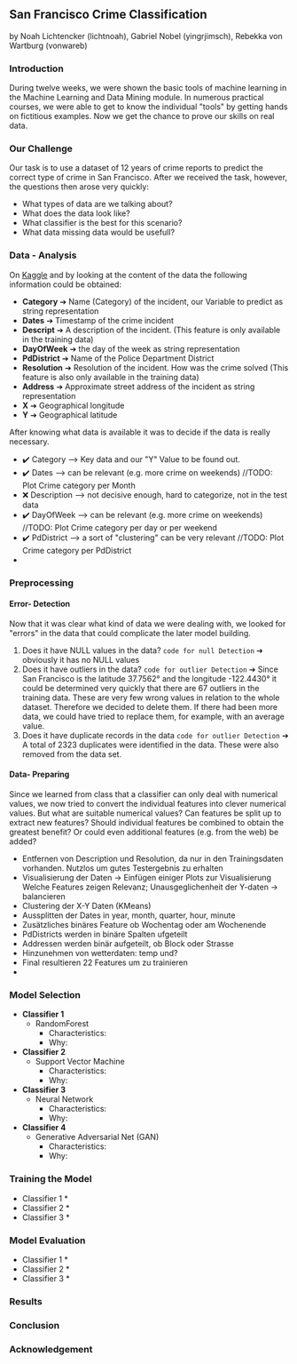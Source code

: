 ## San Francisco Crime Classification
 by Noah Lichtencker (lichtnoah), Gabriel Nobel (yingrjimsch), Rebekka von Wartburg (vonwareb)

### Introduction
During twelve weeks, we were shown the basic tools of machine learning in the Machine Learning and
Data Mining module. In numerous practical courses, we were able to get to know the individual
"tools" by getting hands on fictitious examples. Now we get the chance to prove our skills on real data.

### Our Challenge
Our task is to use a dataset of 12 years of crime reports to predict the correct type of crime in San Francisco.
After we received the task, however, the questions then arose very quickly:
* What types of data are we talking about?
* What does the data look like?
* What classifier is the best for this scenario?
* What data missing data would be usefull?


### Data - Analysis

On [Kaggle](https://www.kaggle.com/competitions/sf-crime/ "kaggle") and by looking at the content of the data the following information could be obtained:

* **Category** &#10132; Name (Category) of the incident, our Variable to predict as string representation
* **Dates** &#10132;  Timestamp of the crime incident
* **Descript** &#10132; A description of the incident. (This feature is only available in the training data)
* **DayOfWeek** &#10132; the day of the week as string representation
* **PdDistrict** &#10132; Name of the Police Department District
* **Resolution** &#10132; Resolution of the incident. How was the crime solved (This feature is also only available in the training data)
* **Address** &#10132; Approximate street address of the incident as string representation
* **X** &#10132; Geographical longitude
* **Y** &#10132; Geographical latitude

After knowing what data is available it was to decide if the data is really necessary.
* ✔️ Category --> Key data and our "Y" Value to be found out.
* ✔️ Dates --> can be relevant (e.g. more crime on weekends) //TODO: Plot Crime category per Month
* ❌ Description --> not decisive enough, hard to categorize, not in the test data
* ✔️ DayOfWeek --> can be relevant (e.g. more crime on weekends) //TODO: Plot Crime category per day or per weekend
* ✔️ PdDistrict --> a sort of "clustering" can be very relevant //TODO: Plot Crime category per PdDistrict
* 

### Preprocessing

#### Error- Detection
Now that it was clear what kind of data we were dealing with, we looked for "errors" in the data that could complicate the later model building.
1. Does it have NULL values in the data?
``code for null Detection``
&#10132; obviously it has no NULL values
2. Does it have outliers in the data?
``code for outlier Detection``
 &#10132; Since San Francisco is the latitude 37.7562° and the longitude -122.4430° it could be determined very quickly that there are 67 outliers in the training data.
These are very few wrong values in relation to the whole dataset. Therefore we decided to delete them.
If there had been more data, we could have tried to replace them, for example, with an average value.
3. Does it have duplicate records in the data
``code for outlier Detection``
&#10132; A total of 2323 duplicates were identified in the data. These were also removed from the data set.

#### Data- Preparing
Since we learned from class that a classifier can only deal with numerical values, we now tried to convert the individual features into clever numerical values.
But what are suitable numerical values? Can features be split up to extract new features?
Should individual features be combined to obtain the greatest benefit?
Or could even additional features (e.g. from the web) be added?

* Entfernen von Description und Resolution, da nur in den Trainingsdaten vorhanden.
Nutzlos um gutes Testergebnis zu erhalten
* Visualisierung der Daten -> Einfügen einiger Plots zur Visualisierung
Welche Features zeigen Relevanz; Unausgeglichenheit der Y-daten -> balancieren
* Clustering der X-Y Daten (KMeans)
* Aussplitten der Dates in year, month, quarter, hour, minute
* Zusätzliches binäres Feature ob Wochentag oder am Wochenende
* PdDistricts werden in binäre Spalten ufgeteilt
* Addressen werden binär aufgeteilt, ob Block oder Strasse
* Hinzunehmen von wetterdaten: temp und?
* Final resultieren 22 Features um zu trainieren
* 


### Model Selection
* **Classifier 1**
  * RandomForest
    * Characteristics:
    * Why:
* **Classifier 2**
  * Support Vector Machine
    * Characteristics:
    * Why:
* **Classifier 3**
  * Neural Network
    * Characteristics:
    * Why:
* **Classifier 4**
  * Generative Adversarial Net (GAN)
    * Characteristics:
    * Why:
  
### Training the Model

* Classifier 1
  * 
* Classifier 2
  * 
* Classifier 3
  * 

### Model Evaluation

* Classifier 1
  * 
* Classifier 2
  * 
* Classifier 3
  * 


### Results    

### Conclusion

### Acknowledgement

